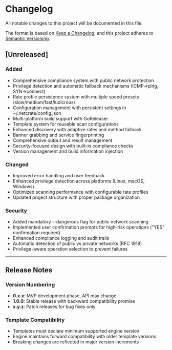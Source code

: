 # Changelog

All notable changes to this project will be documented in this file.

The format is based on [Keep a Changelog](https://keepachangelog.com/en/1.0.0/),
and this project adheres to [Semantic Versioning](https://semver.org/spec/v2.0.0.html).

## [Unreleased]

### Added
- Comprehensive compliance system with public network protection
- Privilege detection and automatic fallback mechanisms (ICMP→ping, SYN→connect)
- Rate profile persistence system with multiple speed presets (slow/medium/fast/ludicrous)
- Configuration management with persistent settings in ~/.netcrate/config.json
- Multi-platform build support with GoReleaser
- Template system for reusable scan configurations
- Enhanced discovery with adaptive rates and method fallback
- Banner grabbing and service fingerprinting
- Comprehensive output and result management
- Security-focused design with built-in compliance checks
- Version management and build information injection

### Changed
- Improved error handling and user feedback
- Enhanced privilege detection across platforms (Linux, macOS, Windows)
- Optimized scanning performance with configurable rate profiles
- Updated project structure with proper package organization

### Security
- Added mandatory --dangerous flag for public network scanning
- Implemented user confirmation prompts for high-risk operations ("YES" confirmation required)
- Enhanced compliance logging and audit trails
- Automatic detection of public vs private networks (RFC 1918)
- Privilege-aware operation selection to prevent failures

---

## Release Notes

### Version Numbering
- **0.x.x**: MVP development phase, API may change
- **1.0.0**: Stable release with backward compatibility promise
- **x.y.z**: Patch releases for bug fixes only

### Template Compatibility
- Templates must declare minimum supported engine version
- Engine maintains forward compatibility with older template versions
- Breaking changes are reflected in major version increments
